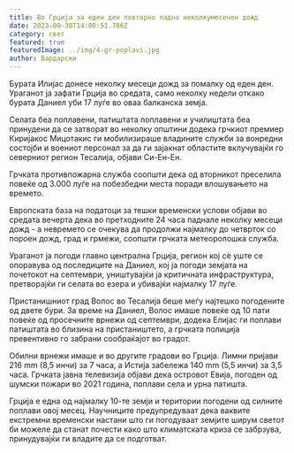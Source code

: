 ```yaml
---
title: Во Грција за еден ден повторно падна неколкумесечен дожд
date: 2023-09-30T14:00:51.786Z
category: свет
featured: true
featuredImage: ../img/4-gr-poplavi.jpg
author: Вардарски
---
```

Бурата Илијас донесе неколку месеци дожд за помалку од еден ден. Ураганот ја зафати Грција во средата, само неколку недели откако бурата Даниел уби 17 луѓе во оваа балканска земја.

Селата беа поплавени, патиштата поплавени и училиштата беа принудени да се затворат во неколку општини додека грчкиот премиер Киријакос Мицотакис ги мобилизираше владините служби за вонредни состојби и воениот персонал за да ги зајакнат областите вклучувајќи го северниот регион Тесалија, објави Си-Ен-Ен.

Грчката противпожарна служба соопшти дека од вторникот преселила повеќе од 3.000 луѓе на побезбедни места поради влошувањето на времето.

Европската база на податоци за тешки временски услови објави во средата вечерта дека во претходните 24 часа паднале неколку месеци дожд - а невремето се очекува да продолжи најмалку до четврток со пороен дожд, град и грмежи, соопшти грчката метеоролошка служба.

Ураганот ја погоди главно централна Грција, регион кој сè уште се опоравува од последиците на Даниел, кој ја погоди земјата на почетокот на септември, уништувајќи ја критичната инфраструктура, претворајќи ги селата во езера и убивајќи најмалку 17 луѓе.

Пристанишниот град Волос во Тесалија беше меѓу најтешко погодените од двете бури. За време на Даниел, Волос имаше повеќе од 10 пати повеќе од просечните врнежи од септември, додека Елијас ги поплави патиштата во близина на пристаништето, а грчката полиција превентивно го забрани сообраќајот во градот.

Обилни врнежи имаше и во другите градови во Грција. Лимни пријави 216 mm (8,5 инчи) за 7 часа, а Истија забележа 140 mm (5,5 инчи) за 3,5 часа. Грчката јавна телевизија објави дека островот Евија, погоден од шумски пожари во 2021 година, поплави села и урна патишта.

Грција е една од најмалку 10-те земји и територии погодени од силните поплави овој месец. Научниците предупредуваат дека ваквите екстремни временски настани што ги погодуваат земјите ширум светот би можеле да станат почести како што климатската криза се забрзува, принудувајќи ги владите да се подготват.